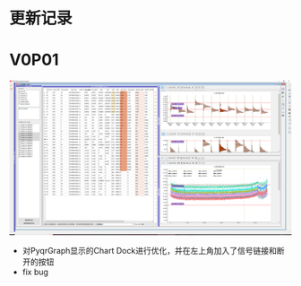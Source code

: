 # 更新记录

# V0P01

![image-20230102181146282](UPDATE_RECORE.assets/image-20230102181146282.png)

* 对PyqrGraph显示的Chart Dock进行优化，并在左上角加入了信号链接和断开的按钮
* fix bug